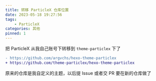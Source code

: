 ```yaml
---
title: 转移 ParticleX 仓库位置
date: 2023-05-18 19:27:56
tags:
    - ParticleX
categories: 其他
pinned: 1
---
```


把 ParticleX 从我自己账号下转移到 `theme-particlex` 下了

<!-- more -->

``` diff
- https://github.com/argvchs/hexo-theme-particlex
+ https://github.com/theme-particlex/hexo-theme-particlex
```

原来的仓库是我自定义的主题，以后提 Issue 或者交 PR 要在新的仓库做了
